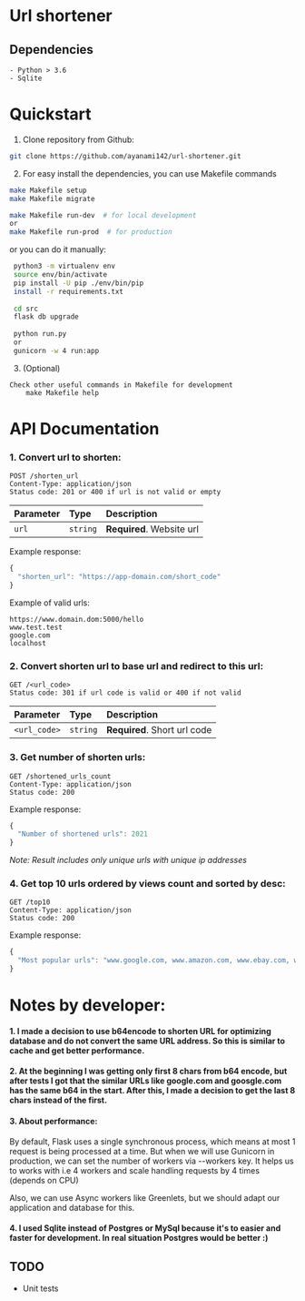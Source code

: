 # Url shortener



## Dependencies
    - Python > 3.6
    - Sqlite

# Quickstart
1. Clone repository from Github:
```bash
git clone https://github.com/ayanami142/url-shortener.git
```
2. For easy install the dependencies, you can use Makefile commands
```bash
make Makefile setup
make Makefile migrate

make Makefile run-dev  # for local development
or
make Makefile run-prod  # for production
```
or you can do it manually:
```bash
 python3 -m virtualenv env
 source env/bin/activate
 pip install -U pip ./env/bin/pip 
 install -r requirements.txt
 
 cd src
 flask db upgrade
 
 python run.py 
 or 
 gunicorn -w 4 run:app
```

3. (Optional)
```
Check other useful commands in Makefile for development
    make Makefile help
```

# API Documentation
### 1. Convert url to shorten:
```http
POST /shorten_url
Content-Type: application/json
Status code: 201 or 400 if url is not valid or empty
```
| Parameter | Type | Description |
| :--- | :--- | :--- |
| `url` | `string` | **Required**. Website url |

Example response:
```javascript
{
  "shorten_url": "https://app-domain.com/short_code"
}
```

Example of valid urls:
```
https://www.domain.dom:5000/hello
www.test.test
google.com
localhost
```

### 2. Convert shorten url to base url and redirect to this url:
```http
GET /<url_code>
Status code: 301 if url code is valid or 400 if not valid
```
| Parameter | Type | Description |
| :--- | :--- | :--- |
| `<url_code>` | `string` | **Required**. Short url code |


### 3. Get number of shorten urls:
```http
GET /shortened_urls_count
Content-Type: application/json
Status code: 200
```
Example response:
```javascript
{
  "Number of shortened urls": 2021
}
```
<i>Note: Result includes only unique urls with unique ip addresses</i>  

### 4. Get top 10 urls ordered by views count and sorted by desc:
```http
GET /top10
Content-Type: application/json
Status code: 200
```
Example response:
```javascript
{
  "Most popular urls": "www.google.com, www.amazon.com, www.ebay.com, www.yahoo.com"
}
```



# Notes by developer:
#### 1. I made a decision to use b64encode to shorten URL for optimizing database and do not convert the same URL address. So this is similar to cache and get better performance.
#### 2. At the beginning I was getting only first 8 chars from b64 encode, but after tests I got that the similar URLs like google.com and goosgle.com has the same b64 in the start. After this, I made a decision to get the last 8 chars instead of the first.
#### 3. About performance:
By default, Flask uses a single synchronous process, which means at most 1 request is being processed at a time.
But when we will use Gunicorn in production, we can set the number of workers via --workers key.
It helps us to works with i.e 4 workers and scale handling requests by 4 times (depends on CPU)

Also, we can use Async workers like Greenlets, but we should adapt our application and database for this.
#### 4. I used Sqlite instead of Postgres or MySql because it's to easier and faster for development. In real situation Postgres would be better :)


## TODO
- Unit tests